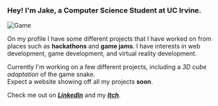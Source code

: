 ### Hey! I'm Jake, a Computer Science Student at UC Irvine.

![Game](https://img.itch.zone/aW1nLzYyNTA1MTQucG5n/315x250%23c/yuBq8a.png)

On my profile I have some different projects that I have worked on from places such as **hackathons** and **game jams**. I have interests in web development, game development, and virtual reality development.

Currently I'm working on a few different projects, including a *3D cube adaptation* of the game snake.  
Expect a website showing off all my projects **soon**.

Check me out on ***[LinkedIn](https://www.linkedin.com/in/jake-gerber-a9a299214/)*** and my ***[Itch](https://cosmicsnowman.itch.io/)***.

<!--
**JakeGerber/JakeGerber** is a ✨ _special_ ✨ repository because its `README.md` (this file) appears on your GitHub profile.

Here are some ideas to get you started:

- 🔭 I’m currently working on ...
- 🌱 I’m currently learning ...
- 👯 I’m looking to collaborate on ...
- 🤔 I’m looking for help with ...
- 💬 Ask me about ...
- 📫 How to reach me: ...
- 😄 Pronouns: ...
- ⚡ Fun fact: ...
-->
